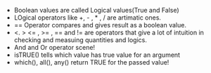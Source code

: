 - Boolean values are called Logical values(True and False)
- LOgical operators like +, - , * , / are artimatic ones.
- == Operator compares and gives result as a boolean value.
- <. > <= , >= , == and != are operators that give a lot of intuition in checking and measuing quantities and logics.
- And and Or operator scene!
- isTRUE() tells which value has true value for an argument
- which(), all(), any() return TRUE for the passed value!
